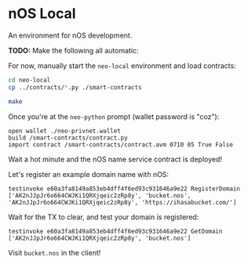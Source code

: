 # nOS Local

An environment for nOS development.

**TODO:** Make the following all automatic:

For now, manually start the `neo-local` environment and load contracts:

```sh
cd neo-local
cp ../contracts/*.py ./smart-contracts

make
```

Once you're at the `neo-python` prompt (wallet password is "coz"):

```
open wallet ./neo-privnet.wallet
build /smart-contracts/contract.py
import contract /smart-contracts/contract.avm 0710 05 True False
```

Wait a hot minute and the nOS name service contract is deployed!

Let's register an example domain name with nOS:

```
testinvoke e60a3fa8149a853eb4dff4f6ed93c931646a9e22 RegisterDomain ['AK2nJJpJr6o664CWJKi1QRXjqeic2zRp8y', 'bucket.nos', 'AK2nJJpJr6o664CWJKi1QRXjqeic2zRp8y', 'https://ihasabucket.com/']
```

Wait for the TX to clear, and test your domain is registered:

```
testinvoke e60a3fa8149a853eb4dff4f6ed93c931646a9e22 GetDomain ['AK2nJJpJr6o664CWJKi1QRXjqeic2zRp8y', 'bucket.nos']
```

Visit `bucket.nos` in the client!
